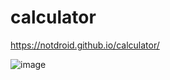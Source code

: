 # calculator
https://notdroid.github.io/calculator/

![image](https://github.com/notDroid/calculator/assets/127229451/330341a8-4f5c-4b8d-aa62-267a4b6e3779)
